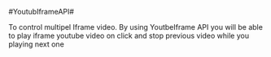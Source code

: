 #YoutubIframeAPI#

To control multipel Iframe video.
By using  YoutbeIframe API you will be able to play iframe youtube video on click
and stop previous video while you playing next one

